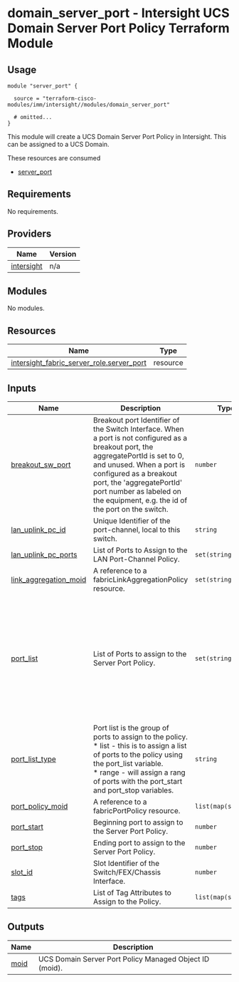# domain_server_port - Intersight UCS Domain Server Port Policy Terraform Module

## Usage

```hcl
module "server_port" {

  source = "terraform-cisco-modules/imm/intersight//modules/domain_server_port"

  # omitted...
}
```

This module will create a UCS Domain Server Port Policy in Intersight.  This can be assigned to a UCS Domain.  

These resources are consumed

* [server_port](https://registry.terraform.io/providers/CiscoDevNet/intersight/latest/docs/resources/fabric_server_role)

<!-- BEGINNING OF PRE-COMMIT-TERRAFORM DOCS HOOK -->
## Requirements

No requirements.

## Providers

| Name | Version |
|------|---------|
| <a name="provider_intersight"></a> [intersight](#provider\_intersight) | n/a |

## Modules

No modules.

## Resources

| Name | Type |
|------|------|
| [intersight_fabric_server_role.server_port](https://registry.terraform.io/providers/CiscoDevNet/intersight/latest/docs/resources/fabric_server_role) | resource |

## Inputs

| Name | Description | Type | Default | Required |
|------|-------------|------|---------|:--------:|
| <a name="input_breakout_sw_port"></a> [breakout\_sw\_port](#input\_breakout\_sw\_port) | Breakout port Identifier of the Switch Interface.  When a port is not configured as a breakout port, the aggregatePortId is set to 0, and unused.  When a port is configured as a breakout port, the 'aggregatePortId' port number as labeled on the equipment, e.g. the id of the port on the switch. | `number` | `0` | no |
| <a name="input_lan_uplink_pc_id"></a> [lan\_uplink\_pc\_id](#input\_lan\_uplink\_pc\_id) | Unique Identifier of the port-channel, local to this switch. | `string` | `53` | no |
| <a name="input_lan_uplink_pc_ports"></a> [lan\_uplink\_pc\_ports](#input\_lan\_uplink\_pc\_ports) | List of Ports to Assign to the LAN Port-Channel Policy. | `set(string)` | `[]` | no |
| <a name="input_link_aggregation_moid"></a> [link\_aggregation\_moid](#input\_link\_aggregation\_moid) | A reference to a fabricLinkAggregationPolicy resource. | `set(string)` | `[]` | no |
| <a name="input_port_list"></a> [port\_list](#input\_port\_list) | List of Ports to assign to the Server Port Policy. | `set(string)` | <pre>[<br>  5,<br>  6,<br>  7,<br>  8,<br>  9,<br>  10,<br>  11,<br>  12,<br>  13,<br>  14,<br>  15,<br>  16,<br>  17,<br>  18<br>]</pre> | no |
| <a name="input_port_list_type"></a> [port\_list\_type](#input\_port\_list\_type) | Port list is the group of ports to assign to the policy.<br> * list - this is to assign a list of ports to the policy using the port\_list variable.<br> * range - will assign a rang of ports with the port\_start and port\_stop variables. | `string` | `"list"` | no |
| <a name="input_port_policy_moid"></a> [port\_policy\_moid](#input\_port\_policy\_moid) | A reference to a fabricPortPolicy resource. | `list(map(string))` | `[]` | no |
| <a name="input_port_start"></a> [port\_start](#input\_port\_start) | Beginning port to assign to the Server Port Policy. | `number` | `5` | no |
| <a name="input_port_stop"></a> [port\_stop](#input\_port\_stop) | Ending port to assign to the Server Port Policy. | `number` | `18` | no |
| <a name="input_slot_id"></a> [slot\_id](#input\_slot\_id) | Slot Identifier of the Switch/FEX/Chassis Interface. | `number` | `1` | no |
| <a name="input_tags"></a> [tags](#input\_tags) | List of Tag Attributes to Assign to the Policy. | `list(map(string))` | `[]` | no |

## Outputs

| Name | Description |
|------|-------------|
| <a name="output_moid"></a> [moid](#output\_moid) | UCS Domain Server Port Policy Managed Object ID (moid). |
<!-- END OF PRE-COMMIT-TERRAFORM DOCS HOOK -->
